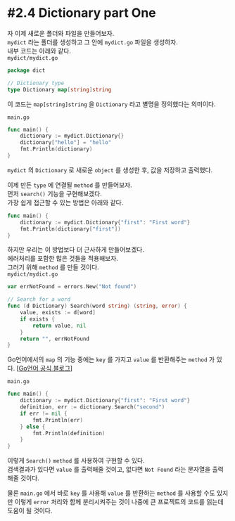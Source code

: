 # #2.4 Dictionary part One

자 이제 새로운 폴더와 파일을 만들어보자.<br/>
`mydict` 라는 폴더를 생성하고 그 안에 `mydict.go` 파일을 생성하자.<br/>
내부 코드는 아래와 같다.<br/>
`mydict/mydict.go`
``` go
package dict

// Dictionary type
type Dictionary map[string]string
```
이 코드는 `map[string]string` 을 `Dictionary` 라고 별명을 정의했다는 의미이다.<br/>

`main.go`
``` go
func main() {
    dictionary := mydict.Dictionary{}
    dictionary["hello"] = "hello"
    fmt.Println(dictionary)
}
```
`mydict` 의 `Dictionary` 로 새로운 `object` 를 생성한 후, 값을 저장하고 출력했다.<br/>

이제 만든 `type` 에 연결될 `method` 를 만들어보자.<br/>
먼저 `search()` 기능을 구현해보겠다.<br/>
가장 쉽게 접근할 수 있는 방법은 아래와 같다.<br/>
``` go
func main() {
    dictionary := mydict.Dictionary{"first": "First word"}
    fmt.Println(dictionary["first"])
}
```

하지만 우리는 이 방법보다 더 근사하게 만들어보겠다.<br/>
에러처리를 포함한 많은 것들을 적용해보자.<br/>
그러기 위해 `method` 를 만들 것이다.<br/>
`mydict/mydict.go`
``` go
var errNotFound = errors.New("Not found")

// Search for a word
func (d Dictionary) Search(word string) (string, error) {
    value, exists := d[word]
    if exists {
        return value, nil
    }
    return "", errNotFound
}
```
Go언어에서의 `map` 의 기능 중에는 `key` 를 가지고 `value` 를 반환해주는 `method` 가 있다. [[Go언어 공식 블로그](https://blog.golang.org/maps)]<br/>

`main.go`
``` go
func main() {
    dictionary := mydict.Dictionary{"first": "First word"}
    definition, err := dictionary.Search("second")
    if err != nil {
        fmt.Println(err)
    } else {
        fmt.Println(definition)
    }
}
```
이렇게 `Search()` `method` 를 사용하여 구현할 수 있다.<br/>
검색결과가 있다면 `value` 를 출력해줄 것이고, 없다면 `Not Found` 라는 문자열을 출력해줄 것이다.<br/>

물론 `main.go` 에서 바로 `key` 를 사용해 `value` 를 반환하는 `method` 를 사용할 수도 있지만 이렇게 `error` 처리와 함께 분리시켜주는 것이 나중에 큰 프로젝트의 코드를 읽는데 도움이 될 것이다.<br/>